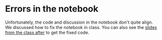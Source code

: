 # Errors in the notebook

Unfortunately, the code and discussion in the notebook don't quite align. We discussed how to fix the notebook in class. You can also see the [slides from the class after](../Lec18-Ch6_2-RidgeRegression/CMSE381-Lec18-Ch06_2-Ridge.pdf) to get the fixed code.
